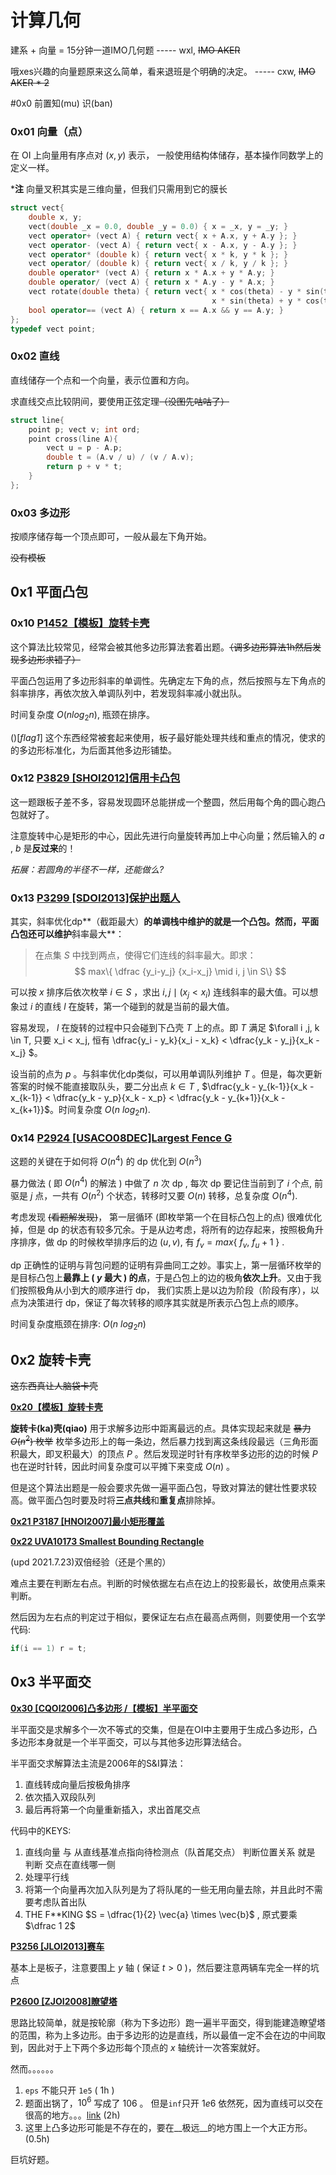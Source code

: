 # 计算几何

建系 + 向量 = 15分钟一道IMO几何题                                           ----- wxl, ~~IMO AKER~~                                                                                                       

哦xes兴趣的向量题原来这么简单，看来退班是个明确的决定。  ----- cxw,  ~~IMO AKER * 2~~

#0x0 前置知(mu) 识(ban)

### 0x01 向量（点）

在 OI 上向量用有序点对 $(x, y)$ 表示， 一般使用结构体储存，基本操作同数学上的定义一样。

***注** 向量叉积其实是三维向量，但我们只需用到它的膜长

```cpp
struct vect{
	double x, y;
	vect(double _x = 0.0, double _y = 0.0) { x = _x, y = _y; }
	vect operator+ (vect A) { return vect{ x + A.x, y + A.y }; }
	vect operator- (vect A) { return vect{ x - A.x, y - A.y }; }
	vect operator* (double k) { return vect{ x * k, y * k }; }
	vect operator/ (double k) { return vect{ x / k, y / k }; }
	double operator* (vect A) { return x * A.x + y * A.y; }
	double operator/ (vect A) { return x * A.y - y * A.x; }
	vect rotate(double theta) { return vect{ x * cos(theta) - y * sin(theta), \
											 x * sin(theta) + y * cos(theta)}; }
	bool operator== (vect A) { return x == A.x && y == A.y; }
};
typedef vect point;
```

### 0x02 直线

直线储存一个点和一个向量，表示位置和方向。

求直线交点比较阴间，要使用正弦定理~~（没图先咕咕了）~~

``` cpp
struct line{
	point p; vect v; int ord;
	point cross(line A){ 
		vect u = p - A.p;
		double t = (A.v / u) / (v / A.v);
		return p + v * t;
	}
};
```

### 0x03 多边形

按顺序储存每一个顶点即可，一般从最左下角开始。

~~没有模板~~

## 0x1 平面凸包

### 0x10 [P1452【模板】旋转卡壳 ](https://www.luogu.com.cn/problem/P1452)

这个算法比较常见，经常会被其他多边形算法套着出题。~~（调多边形算法1h然后发现多边形求错了）~~

平面凸包运用了多边形斜率的单调性。先确定左下角的点，然后按照与左下角点的斜率排序，再依次放入单调队列中，若发现斜率减小就出队。

时间复杂度 $O(n log_2 n)$, 瓶颈在排序。

()[*flag1*] 这个东西经常被套起来使用，板子最好能处理共线和重点的情况，使求的的多边形标准化，为后面其他多边形铺垫。

### 0x12 [P3829 [SHOI2012]信用卡凸包](https://www.luogu.com.cn/problem/P3829)

这一题跟板子差不多，容易发现圆环总能拼成一个整圆，然后用每个角的圆心跑凸包就好了。

注意旋转中心是矩形的中心，因此先进行向量旋转再加上中心向量；然后输入的 $a$ , $b$ 是**反过来**的！

*拓展：若圆角的半径不一样，还能做么?* 

### 0x13 [P3299 [SDOI2013]保护出题人](https://www.luogu.com.cn/problem/P3299)

其实，斜率优化dp**（截距最大）**的单调栈中维护的就是一个凸包。然而，平面凸包还可以维护**斜率最大**：

> 在点集 $S$ 中找到两点，使得它们连线的斜率最大。即求：
> $$
> max\{ \dfrac {y_i-y_j} {x_i-x_j} \mid i, j \in S\}
> $$

可以按 $x$ 排序后依次枚举 $i \in S$ ，求出 $i, j \mid (x_j < x_i)$ 连线斜率的最大值。可以想象过 $i$ 的直线 $l$ 在旋转，第一个碰到的就是当前的最大值。

容易发现， $l$ 在旋转的过程中只会碰到下凸壳 $T$ 上的点。即 $T$ 满足 $\forall i ,j, k \in T, 只要 x_i < x_j, 恒有 \dfrac{y_i - y_k}{x_i - x_k} < \dfrac{y_k - y_j}{x_k - x_j} $。

设当前的点为 $p$ 。与斜率优化dp类似，可以用单调队列维护 $T$ 。但是，每次更新答案的时候不能直接取队头，要二分出点 $k \in T$ ,  $\dfrac{y_k - y_{k-1}}{x_k - x_{k-1}} < \dfrac{y_k - y_p}{x_k - x_p} < \dfrac{y_k - y_{k+1}}{x_k - x_{k+1}}$。时间复杂度 $O(n\ log_2 n)$.

### 0x14 [P2924 [USACO08DEC]Largest Fence G](https://www.luogu.com.cn/problem/P2924)

这题的关键在于如何将 $O(n^4)$ 的 dp 优化到 $O(n^3)$ 

暴力做法 ( 即 $O(n^4)$ 的解法 ) 中做了 $n$ 次 dp , 每次 dp 要记住当前到了 $i$ 个点, 前驱是 $j$ 点，一共有 $O(n^2)$ 个状态，转移时又要 $O(n)$ 转移，总复杂度 $O(n^4)$. 

考虑发现 ~~(看题解发现)~~， 第一层循环 (即枚举第一个在目标凸包上的点) 很难优化掉，但是 dp 的状态有较多冗余。于是从边考虑，将所有的边存起来，按照极角升序排序，做 dp 的时候枚举排序后的边 $(u, v)$, 有 $f_v = max \{ \ f_v, \ f_u + 1 \ \}$ .

dp 正确性的证明与背包问题的证明有异曲同工之妙。事实上，第一层循环枚举的是目标凸包上**最靠上 ( $y$ 最大 ) 的点**，于是凸包上的边的极角**依次上升**。又由于我们按照极角从小到大的顺序进行 dp， 我们实质上是以边为阶段（阶段有序），以点为决策进行 dp，保证了每次转移的顺序其实就是所表示凸包上点的顺序。

时间复杂度瓶颈在排序: $O(n\ log_2 n)$

## 0x2 旋转卡壳

~~这东西真让人脑袋卡壳~~

[**0x20【模板】旋转卡壳**](https://www.luogu.com.cn/problem/P1452) 

**旋转卡(ka)壳(qiao)** 用于求解多边形中距离最远的点。具体实现起来就是  ~~暴力 $O(n^2)$ 枚举~~  枚举多边形上的每一条边，然后暴力找到离这条线段最远（三角形面积最大，即叉积最大）的顶点 $P$ 。然后发现逆时针有序枚举多边形的边的时候 $P$ 也在逆时针转，因此时间复杂度可以平摊下来变成 $O(n)$ 。

但是这个算法出题是一般会要求先做一遍平面凸包，导致对算法的健壮性要求较高。做平面凸包时要及时将**三点共线**和**重复点**排除掉。

[**0x21 P3187 [HNOI2007]最小矩形覆盖**](https://www.luogu.com.cn/problem/P3187)

[**0x22 UVA10173 Smallest Bounding Rectangle**](https://www.luogu.com.cn/problem/UVA10173)

(upd 2021.7.23)双倍经验（还是个黑的）

难点主要在判断左右点。判断的时候依据左右点在边上的投影最长，故使用点乘来判断。

然后因为左右点的判定过于相似，要保证左右点在最高点两侧，则要使用一个玄学代码:

```cpp
if(i == 1) r = t;
```

## 0x3 半平面交

[ **0x30 [CQOI2006]凸多边形 /【模板】半平面交** ](https://www.luogu.com.cn/problem/P4196)

半平面交是求解多个一次不等式的交集，但是在OI中主要用于生成凸多边形，凸多边形本身就是一个半平面交，可以与其他多边形算法结合。

半平面交求解算法主流是2006年的S&I算法：

1. 直线转成向量后按极角排序
2. 依次插入双段队列
3. 最后再将第一个向量重新插入，求出首尾交点

代码中的KEYS:

1. 直线向量 与 从直线基准点指向待检测点（队首尾交点） 判断位置关系 就是 判断 交点在直线哪一侧
2. 处理平行线
3. 将第一个向量再次加入队列是为了将队尾的一些无用向量去除，并且此时不需要考虑队首出队
4. THE F**KING $S = \dfrac{1}{2} \vec{a} \times  \vec{b}$  , 原式要乘 $\dfrac 1 2$

[**P3256 [JLOI2013]赛车**](https://www.luogu.com.cn/problem/P3256)

基本上是板子，注意要围上 $y$ 轴 ( 保证 $t > 0$  )，然后要注意两辆车完全一样的坑点

[**P2600 [ZJOI2008]瞭望塔**](https://www.luogu.com.cn/problem/P2600)

思路比较简单，就是按轮廓（称为下多边形）跑一遍半平面交，得到能建造瞭望塔的范围，称为上多边形。由于多边形的边是直线，所以最值一定不会在边的中间取到，因此对于上下两个多边形每个顶点的 $x$ 轴统计一次答案就好。

然而。。。。。。

1. ```eps``` 不能只开 ```1e5``` ( 1h )
2. 题面出锅了，$10^6$ 写成了 $106$ 。 但是```inf```只开 $1e6$ 依然死，因为直线可以交在很高的地方。。。[link](https://www.luogu.com.cn/blog/105254/solution-p2600) (2h)
3. 这里上凸多边形可能是不存在的，要在__极远__的地方围上一个大正方形。 (0.5h)

巨坑好题。

